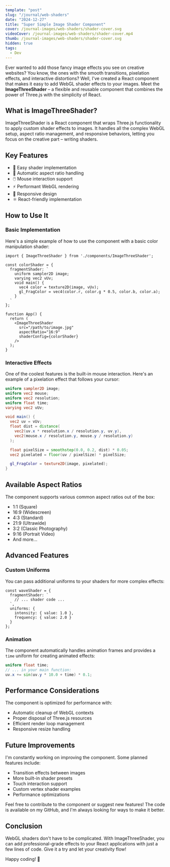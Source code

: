 ```yaml
---
template: "post"
slug: "/journal/web-shaders"
date: "2024-12-27"
title: "Super Simple Image Shader Component"
cover: /journal-images/web-shaders/shader-cover.svg
videoCover: /journal-images/web-shaders/shader-cover.mp4
thumb: /journal-images/web-shaders/shader-cover.svg
hidden: true
tags:
  - Dev
---
```


Ever wanted to add those fancy image effects you see on creative websites? You know, the ones with the smooth transitions, pixelation effects, and interactive distortions? Well, I've created a React component that makes it easy to add WebGL shader effects to your images. Meet the **ImageThreeShader** – a flexible and reusable component that combines the power of Three.js with the simplicity of React.

## What is ImageThreeShader?

ImageThreeShader is a React component that wraps Three.js functionality to apply custom shader effects to images. It handles all the complex WebGL setup, aspect ratio management, and responsive behaviors, letting you focus on the creative part – writing shaders.

## Key Features

- 🎨 Easy shader implementation
- 📐 Automatic aspect ratio handling
- 🖱️ Mouse interaction support
- ⚡ Performant WebGL rendering
- 📱 Responsive design
- ⚛️ React-friendly implementation

## How to Use It

### Basic Implementation

Here's a simple example of how to use the component with a basic color manipulation shader:

```tsx
import { ImageThreeShader } from './components/ImageThreeShader';

const colorShader = {
  fragmentShader: `
    uniform sampler2D image;
    varying vec2 vUv;
    void main() {
      vec4 color = texture2D(image, vUv);
      gl_FragColor = vec4(color.r, color.g * 0.5, color.b, color.a);
    }
  `
};

function App() {
  return (
    <ImageThreeShader
      src="/path/to/image.jpg"
      aspectRatio="16:9"
      shaderConfig={colorShader}
    />
  );
}
```

### Interactive Effects

One of the coolest features is the built-in mouse interaction. Here's an example of a pixelation effect that follows your cursor:

```glsl
uniform sampler2D image;
uniform vec2 mouse;
uniform vec2 resolution;
uniform float time;
varying vec2 vUv;

void main() {
  vec2 uv = vUv;
  float dist = distance(
    vec2(uv.x * resolution.x / resolution.y, uv.y),
    vec2(mouse.x / resolution.y, mouse.y / resolution.y)
  );

  float pixelSize = smoothstep(0.0, 0.2, dist) * 0.05;
  vec2 pixelated = floor(uv / pixelSize) * pixelSize;

  gl_FragColor = texture2D(image, pixelated);
}
```

## Available Aspect Ratios

The component supports various common aspect ratios out of the box:
- 1:1 (Square)
- 16:9 (Widescreen)
- 4:3 (Standard)
- 21:9 (Ultrawide)
- 3:2 (Classic Photography)
- 9:16 (Portrait Video)
- And more...

## Advanced Features

### Custom Uniforms

You can pass additional uniforms to your shaders for more complex effects:

```tsx
const waveShader = {
  fragmentShader: `
    // ... shader code ...
  `,
  uniforms: {
    intensity: { value: 1.0 },
    frequency: { value: 2.0 }
  }
};
```

### Animation

The component automatically handles animation frames and provides a `time` uniform for creating animated effects:

```glsl
uniform float time;
// ... in your main function:
uv.x += sin(uv.y * 10.0 + time) * 0.1;
```

## Performance Considerations

The component is optimized for performance with:
- Automatic cleanup of WebGL contexts
- Proper disposal of Three.js resources
- Efficient render loop management
- Responsive resize handling

## Future Improvements

I'm constantly working on improving the component. Some planned features include:
- Transition effects between images
- More built-in shader presets
- Touch interaction support
- Custom vertex shader examples
- Performance optimizations

Feel free to contribute to the component or suggest new features! The code is available on my GitHub, and I'm always looking for ways to make it better.

## Conclusion

WebGL shaders don't have to be complicated. With ImageThreeShader, you can add professional-grade effects to your React applications with just a few lines of code. Give it a try and let your creativity flow!

Happy coding! 🚀

